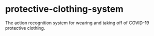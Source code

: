 # protective-clothing-system
The action recognition system for wearing and taking off of COVID-19 protective clothing.
